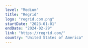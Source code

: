 ```yaml
---
level: "Medium"
title: "Regrid"
logo: "regrid.com.png"
startDate: "2023-01-01"
endDate: "2024-02-29"
link: "https://regrid.com/"
country: "United States of America"
---
```


